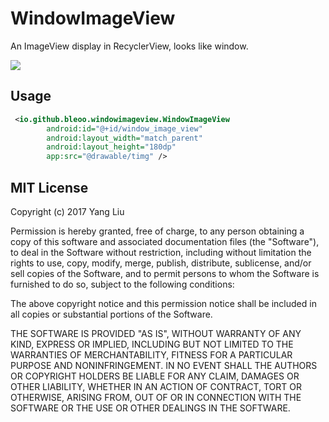 # WindowImageView

An ImageView display in RecyclerView, looks like window.

![](https://github.com/Bleoo/WindowImageView/blob/master/pictures/20171103175130.gif)

## Usage

```xml
 <io.github.bleoo.windowimageview.WindowImageView
        android:id="@+id/window_image_view"
        android:layout_width="match_parent"
        android:layout_height="180dp"
        app:src="@drawable/timg" />
```

## MIT License

Copyright (c) 2017 Yang Liu

Permission is hereby granted, free of charge, to any person obtaining a copy
of this software and associated documentation files (the "Software"), to deal
in the Software without restriction, including without limitation the rights
to use, copy, modify, merge, publish, distribute, sublicense, and/or sell
copies of the Software, and to permit persons to whom the Software is
furnished to do so, subject to the following conditions:

The above copyright notice and this permission notice shall be included in all
copies or substantial portions of the Software.

THE SOFTWARE IS PROVIDED "AS IS", WITHOUT WARRANTY OF ANY KIND, EXPRESS OR
IMPLIED, INCLUDING BUT NOT LIMITED TO THE WARRANTIES OF MERCHANTABILITY,
FITNESS FOR A PARTICULAR PURPOSE AND NONINFRINGEMENT. IN NO EVENT SHALL THE
AUTHORS OR COPYRIGHT HOLDERS BE LIABLE FOR ANY CLAIM, DAMAGES OR OTHER
LIABILITY, WHETHER IN AN ACTION OF CONTRACT, TORT OR OTHERWISE, ARISING FROM,
OUT OF OR IN CONNECTION WITH THE SOFTWARE OR THE USE OR OTHER DEALINGS IN THE
SOFTWARE.